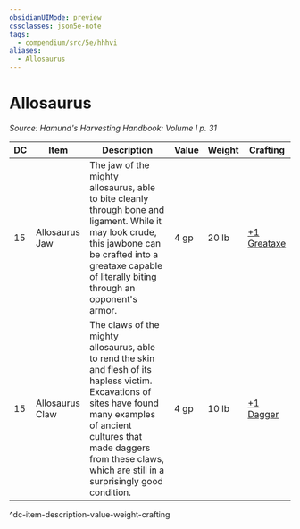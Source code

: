```yaml
---
obsidianUIMode: preview
cssclasses: json5e-note
tags:
  - compendium/src/5e/hhhvi
aliases:
  - Allosaurus
---
```

# Allosaurus
*Source: Hamund's Harvesting Handbook: Volume I p. 31* 

| DC | Item | Description | Value | Weight | Crafting |
|----|------|-------------|-------|--------|----------|
| 15 | Allosaurus Jaw | The jaw of the mighty allosaurus, able to bite cleanly through bone and ligament. While it may look crude, this jawbone can be crafted into a greataxe capable of literally biting through an opponent's armor. | 4 gp | 20 lb | [+1 Greataxe](compendium/items/1-weapon.md) |
| 15 | Allosaurus Claw | The claws of the mighty allosaurus, able to rend the skin and flesh of its hapless victim. Excavations of sites have found many examples of ancient cultures that made daggers from these claws, which are still in a surprisingly good condition. | 4 gp | 10 lb | [+1 Dagger](compendium/items/1-weapon.md) |
^dc-item-description-value-weight-crafting
